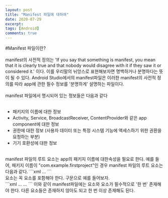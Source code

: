 ```yaml
---
layout: post
title: "Manifest 파일에 대하여"
date: 2020-07-29
excerpt:
tags: [Android]
comments: true
---
```


#Manifest 파일이란?
<br> <br>
manifest의 사전적 정의는 'If you say that something is manifest, you mean that it is clearly true and that nobody
would disagree with it if they saw it or considered it.' 이다. 이를 우리말의 뉘앙스로 표현해보자면 명백하거나 분명하다는 뜻이 될 수 있다. Android Studio에서의 manifest파일은
 이러한 manifest의 사전적 정의를 따라 app에 관한 필수 정보를 '분명하게' 설명하는 파일이다.
<br> <br>
 manifest 파일에서 명시되어 있는 정보들은 다음과 같다 <br> <br>


- 패키지의 이름에 대한 정보
- Activity, Service, BroadcastReceiver, ContentProvider와 같은 app component에 대한 정보
- 권한에 대한 정보 (사용자 데이터 또는 특정 시스템 기능에 액세스하기 위한 권환을 요청하는 부분)
- 기기 호환성에 대한 정보
<br>
 manifest 파일의 루트 요소는 app의 패키지 이름에 대한속성을 필요로 한다. 예를 들어, 패키지 이름이
"com.example.firstproject"인 경우 manifest 파일의 루트 요소는 다음과 같다.
```xml
<manifest xmlns:android="http://schemas.android.com/apk/res/android"
    package="com.example.firstproject">
...
</manifest>
```
<br>
<manifest> 요소는 꼭 <application> 요소를 포함해야 한다. 구문으로 예를 들어보자.
<br>
```xml
<manifest xmlns:android="http://schemas.android.com/apk/res/android"
    package="com.example.firstproject">
<application>
...
</application>
...
</manifest>
```
이와 같이 manifest파일에는 <manifest>요소와 <application>요소가 필수적으로 '한 번' 존재해야 한다. 다른 요소들은 존재하지 않아도 되고
한 번 이상 존재해도 된다.

